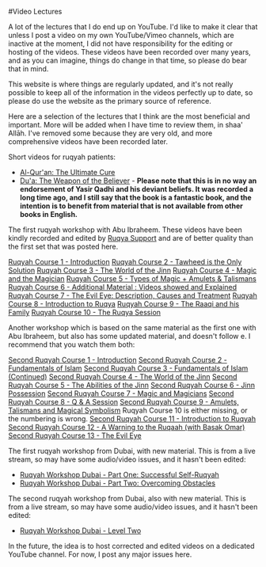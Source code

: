 [title: Muhammad Tim Humble's Video Lectures - muhammadtim.com]:/
[menu: Videos]:/
[menu-locgroup: primary]:/
[order: 5]:/

#Video Lectures

A lot of the lectures that I do end up on YouTube. I'd like to make it clear that unless I post a video on my own YouTube/Vimeo channels, which are inactive at the moment, I did not have responsibility for the editing or hosting of the videos. These videos have been recorded over many years, and as you can imagine, things do change in that time, so please do bear that in mind. 

This website is where things are regularly updated, and it's not really possible to keep all of the information in the videos perfectly up to date, so please do use the website as the primary source of reference.

Here are a selection of the lectures that I think are the most beneficial and important. More will be added when I have time to review them, in shaa' Allāh. I've removed some because they are very old, and more comprehensive videos have been recorded later.

Short videos for ruqyah patients:

* [Al-Qur'an: The Ultimate Cure](http://youtu.be/p1zLqbVk9EE)
* [Du'a: The Weapon of the Believer](http://youtu.be/UYgBOpHtqzE) - **Please note that this is in no way an endorsement of Yasir Qadhi and his deviant beliefs. It was recorded a long time ago, and I still say that the book is a fantastic book, and the intention is to benefit from material that is not available from other books in English.**

The first ruqyah workshop with Abu Ibraheem. These videos have been kindly recorded and edited by [Ruqya Support](http://ruqyasupport.com/) and are of better quality than the first set that was posted here.

[Ruqyah Course 1 - Introduction](https://youtu.be/r2GjxuAaamc)
[Ruqyah Course 2 - Tawheed is the Only Solution](https://youtu.be/zZUERpYaXJU)
[Ruqyah Course 3 - The World of the Jinn](https://youtu.be/Wys88S3VQG4)
[Ruqyah Course 4 - Magic and the Magician](https://youtu.be/RBpy-kfg6Kg)
[Ruqyah Course 5 - Types of Magic + Amulets & Talismans](https://youtu.be/kXm6LFaTKX8)
[Ruqyah Course 6 - Additional Material : Videos showed and Explained](https://youtu.be/DUUE5vpLbxg)
[Ruqyah Course 7 - The Evil Eye: Description, Causes and Treatment](https://youtu.be/SUDTKe7Y98A)
[Ruqyah Course 8 - Introduction to Ruqya](https//youtu.be/yi6bU25SSck)
[Ruqyah Course 9 - The Raaqi and his Family](https://youtu.be/73fvMNFOXnM)
[Ruqyah Course 10 - The Ruqya Session](https://youtu.be/pXAVjxwvzrY)

Another workshop which is based on the same material as the first one with Abu Ibraheem, but also has some updated material, and doesn't follow e. I recommend that you watch them both:

[Second Ruqyah Course 1 - Introduction](https://www.youtube.com/watch?v=X2nUG5eMBus)
[Second Ruqyah Course 2 - Fundamentals of Islam](https://www.youtube.com/watch?v=YXllGn6umgk)
[Second Ruqyah Course 3 - Fundamentals of Islam (Continued)](https://www.youtube.com/watch?v=iRgovrl1p7Y)
[Second Ruqyah Course 4 - The World of the Jinn](https://www.youtube.com/watch?v=yXdIwo9waPE)
[Second Ruqyah Course 5 - The Abilities of the Jinn](https://www.youtube.com/watch?v=yp_EYvGVv4I)
[Second Ruqyah Course 6 - Jinn Possession](https://www.youtube.com/watch?v=9grEiQiogyE)
[Second Ruqyah Course 7 - Magic and Magicians](https://www.youtube.com/watch?v=_1ddVQ8V50I)
[Second Ruqyah Course 8 - Q & A Session](https://www.youtube.com/watch?v=wp2r94AIBGw)
[Second Ruqyah Course 9 - Amulets, Talismans and Magical Symbolism](https://www.youtube.com/watch?v=WftquIJGGss)
Ruqyah Course 10 is either missing, or the numbering is wrong.
[Second Ruqyah Course 11 - Introduction to Ruqyah](https://www.youtube.com/watch?v=4Ih1m8Y9UCs)
[Second Ruqyah Course 12 - A Warning to the Ruqaah (with Basak Omar)](https://www.youtube.com/watch?v=c2ptR1xwKhk)
[Second Ruqyah Course 13 - The Evil Eye](https://www.youtube.com/watch?v=hD1ovXW30_0)

The first ruqyah workshop from Dubai, with new material. This is from a live stream, so may have some audio/video issues, and it hasn't been edited:

* [Ruqyah Workshop Dubai - Part One: Successful Self-Ruqyah](https://www.youtube.com/watch?v=MsdNC76a-Po)
* [Ruqyah Workshop Dubai - Part Two: Overcoming Obstacles](https://www.youtube.com/watch?v=rXjrSYWLHwQ)

The second ruqyah workshop from Dubai, also with new material. This is from a live stream, so may have some audio/video issues, and it hasn't been edited:

* [Ruqyah Workshop Dubai - Level Two](https://www.youtube.com/watch?v=hjBXsJ11lmI) 

In the future, the idea is to host corrected and edited videos on a dedicated YouTube channel. For now, I post any major issues here.